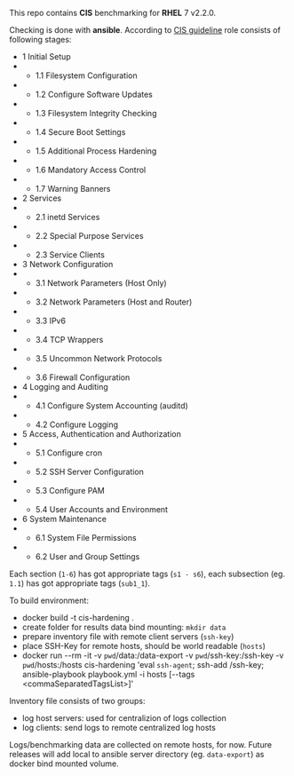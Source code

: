 This repo contains __CIS__ benchmarking for __RHEL__ 7 v2.2.0. 


Checking is done with __ansible__. 
According to [CIS guideline](https://www.cisecurity.org/cis-benchmarks/#red_hat_linux) role consists of following stages:
- 1 Initial Setup
- - 1.1 Filesystem Configuration
- - 1.2 Configure Software Updates
- - 1.3 Filesystem Integrity Checking
- - 1.4 Secure Boot Settings
- - 1.5 Additional Process Hardening
- - 1.6 Mandatory Access Control
- - 1.7 Warning Banners
- 2 Services
- - 2.1 inetd Services
- - 2.2 Special Purpose Services
- - 2.3 Service Clients
- 3 Network Configuration
- - 3.1 Network Parameters (Host Only)
- - 3.2 Network Parameters (Host and Router)
- - 3.3 IPv6
- - 3.4 TCP Wrappers
- - 3.5 Uncommon Network Protocols
- - 3.6 Firewall Configuration
- 4 Logging and Auditing
- - 4.1 Configure System Accounting (auditd)
- - 4.2 Configure Logging
- 5 Access, Authentication and Authorization
- - 5.1 Configure cron
- - 5.2 SSH Server Configuration
- - 5.3 Configure PAM
- - 5.4 User Accounts and Environment
- 6 System Maintenance
- - 6.1 System File Permissions
- - 6.2 User and Group Settings

Each section (`1-6`) has got appropriate tags (`s1 - s6`), each subsection (eg. `1.1`) has got appropriate tags (`sub1_1`).


To build environment:

- docker build -t cis-hardening . 
- create folder for results data bind mounting: `mkdir data`
- prepare inventory file with remote client servers (`ssh-key`)
- place SSH-Key for remote hosts, should be world readable (`hosts`)
- docker run --rm -it -v `pwd`/data:/data-export -v `pwd`/ssh-key:/ssh-key -v `pwd`/hosts:/hosts cis-hardening 'eval `ssh-agent`; ssh-add /ssh-key; ansible-playbook playbook.yml -i hosts [--tags \<commaSeparatedTagsList>]'

Inventory file consists of two groups:
- log host servers: used for centralizion of logs collection
- log clients: send logs to remote centralized log hosts

Logs/benchmarking data are collected on remote hosts, for now. Future releases will add local to ansible server directory (eg. `data-export`) as docker bind mounted volume.
